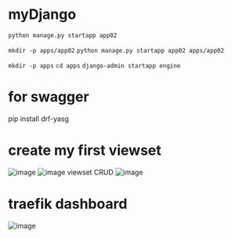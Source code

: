 # myDjango

`python manage.py startapp app02`

`mkdir -p apps/app02`
`python manage.py startapp app02 apps/app02`

`mkdir -p apps`
`cd apps`
`django-admin startapp engine`

# for swagger
pip install drf-yasg

# create my first viewset
![image](https://github.com/weilingpan/myDjango/assets/42767268/ac55a175-bda2-46e0-831d-01d80f712ffa)
![image](https://github.com/weilingpan/myDjango/assets/42767268/50b5674e-03d3-4d93-82ca-6db9232e2f62)
viewset CRUD
![image](https://github.com/weilingpan/myDjango/assets/42767268/a567cebe-07c3-4fbe-b328-2aba0fd3f378)

# traefik dashboard
![image](https://github.com/user-attachments/assets/08d7d3e8-afbc-484a-b737-26a4b75a77fe)
